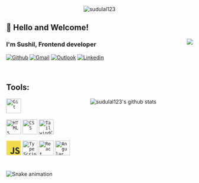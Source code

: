 <!-- Page Reloaded counter -->
<p title="pageReloaded" align="center"> 
  <img alt="sudulal123" src="https://komarev.com/ghpvc/?username=sudulal123&color=brightgreen&style=plastic&label=PAGE+RELOADED"/>
</p>

<!-- Title -->
## 🤗 Hello and Welcome!
<img align="right" src="https://github.com/sudulal123/sudulal123/assets/86375908/a4bfd187-404b-4088-9517-30a5363037dc&hide_border=true"/>
  <h3 align="left">I'm Sushil, Frontend developer</h3>

<!-- Website to generate badges: https://shields.io/ -->
[![Github](https://img.shields.io/badge/-Github-000?style=flat&logo=Github&logoColor=white)](https://github.com/sudulal123)
[![Gmail](https://img.shields.io/badge/-Gmail-c14438?style=flat&logo=Gmail&logoColor=white)](mailto:sushildulal123@gmail.com)
[![Outlook](https://img.shields.io/badge/-Outlook-0078D4?style=flat&logo=Microsoft-Outlook&logoColor=white)](mailto:sushildulal123@outlook.com)
[![Linkedin](https://img.shields.io/badge/-LinkedIn-blue?style=flat&logo=Linkedin&logoColor=white)](https://www.linkedin.com/in/sushildulal123/)
<!-- [![Instagram](https://img.shields.io/badge/-Instagram-c13584?style=flat&labelColor=c13584&logo=instagram&logoColor=white)](https://www.instagram.com/sdstudio420/) -->

&nbsp;

## Tools:
<p>
  <a href="https://github.com/sudulal123/">
    <img width="55%" align="right" alt="sudulal123's github stats" src="https://github-readme-stats.vercel.app/api?username=sudulal123&theme=slateorange&show_icons=true" />
  </a>

  <!-- Use this sites to get logos: https://www.vectorlogo.zone or https://simpleicons.org/ -->
  <code><img title="Git" width="40" height="40" src="https://www.vectorlogo.zone/logos/git-scm/git-scm-icon.svg"></code>
  <br />
  
  <code><img title="HTML5" width="40" height="40" src="https://www.vectorlogo.zone/logos/w3_html5/w3_html5-icon.svg"></code>
  <code><img title="CSS" width="40" height="40" src="https://www.vectorlogo.zone/logos/w3_css/w3_css-icon.svg"></code>
  <code><img title="TailwindCSS" width="40" height="40" src="https://www.vectorlogo.zone/logos/tailwindcss/tailwindcss-icon.svg"></code>
  <br />
  
  <code><img title="JavaScript" width="40" height="40" src="https://raw.githubusercontent.com/devicons/devicon/master/icons/javascript/javascript-original.svg"></code>
  <code><img title="TypeScript" width="40" height="40" src="https://www.vectorlogo.zone/logos/typescriptlang/typescriptlang-icon.svg"></code>
  <code><img title="React" width="40" height="40" src="https://www.vectorlogo.zone/logos/reactjs/reactjs-icon.svg"></code>
  <code><img title="Angular" width="40" height="40" src="https://www.vectorlogo.zone/logos/angular/angular-icon.svg"></code>
  <br />
</p>

<!-- This readme was created by Sushil Dulal - https://github.com/sudulal123 -->

###

<br clear="both">

<img src="https://raw.githubusercontent.com/sudulal123/sudulal123/output/snake.svg" alt="Snake animation" />

###
